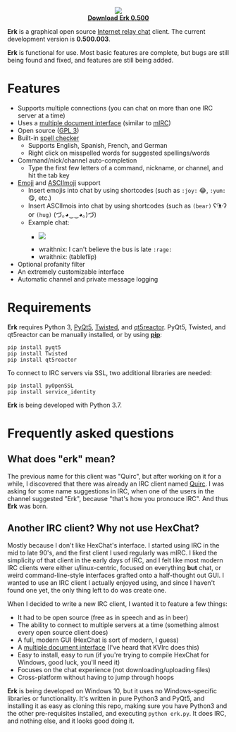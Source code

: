 
<p align="center">
	<img src="https://github.com/nutjob-laboratories/erk/raw/master/downloads/images/erk_keyboard_logo.png"><br>
	<a href="https://github.com/nutjob-laboratories/erk/raw/master/downloads/erk-latest.zip"><b>Download Erk 0.500</b></a><br>
</p>

**Erk** is a graphical open source [Internet relay chat](https://en.wikipedia.org/wiki/Internet_Relay_Chat) client. The current development version is **0.500.003**.

**Erk** is functional for use. Most basic features are complete, but bugs are still being found and fixed, and features are still being added.

# Features

* Supports multiple connections (you can chat on more than one IRC server at a time)
* Uses a [multiple document interface](https://en.wikipedia.org/wiki/Multiple_document_interface) (similar to [mIRC](https://www.mirc.com/))
* Open source ([GPL 3](https://www.gnu.org/licenses/gpl-3.0.en.html))
* Built-in [spell checker](https://github.com/barrust/pyspellchecker)
	* Supports English, Spanish, French, and German
	* Right click on misspelled words for suggested spellings/words
* Command/nick/channel auto-completion
	* Type the first few letters of a command, nickname, or channel, and hit the tab key
* [Emoji](https://en.wikipedia.org/wiki/Emoji) and [ASCIImoji](https://github.com/hpcodecraft/ASCIImoji) support
	* Insert emojis into chat by using shortcodes (such as `:joy:` :joy:, `:yum:` :yum:, etc.)
	* Insert ASCIImois into chat by using shortcodes (such as `(bear)` ʕ·͡ᴥ·ʔ or `(hug)` (づ｡◕‿‿◕｡)づ)
	* Example chat:
		* <p><img src="https://github.com/nutjob-laboratories/erk/raw/master/downloads/images/emoji_and_asciimoji.png"></p>
		* wraithnix: I can't believe the bus is late `:rage:`
		* wraithnix: (tableflip)
* Optional profanity filter
* An extremely customizable interface
* Automatic channel and private message logging


# Requirements
**Erk** requires Python 3, [PyQt5](https://pypi.org/project/PyQt5/), [Twisted](https://twistedmatrix.com/trac/), and [qt5reactor](https://github.com/sunu/qt5reactor). PyQt5, Twisted, and qt5reactor can be manually installed, or by using [**pip**](https://pypi.org/project/pip/):

    pip install pyqt5
    pip install Twisted
    pip install qt5reactor

To connect to IRC servers via SSL, two additional libraries are needed:

    pip install pyOpenSSL
    pip install service_identity

**Erk** is being developed with Python 3.7.

# Frequently asked questions

## What does "erk" mean?

The previous name for this client was "Quirc", but after working on it for a while, I discovered that there was already an IRC client named [Quirc](https://quirc.org/). I was asking for some name suggestions in IRC, when one of the users in the channel suggested "Erk", because "that's how you pronouce IRC". And thus **Erk** was born.

## Another IRC client? Why not use HexChat?

Mostly because I don't like HexChat's interface.  I started using IRC in the mid to late 90's, and the first client I used regularly was mIRC.  I liked the simplicity of that client in the early days of IRC, and I felt like most modern IRC clients were either u/linux-centric, focused on everything **but** chat, or weird command-line-style interfaces grafted onto a half-thought out GUI.  I wanted to use an IRC client I actually enjoyed using, and since I haven't found one yet, the only thing left to do was create one.

When I decided to write a new IRC client, I wanted it to feature a few things:

* It had to be open source (free as in speech and as in beer)
* The ability to connect to multiple servers at a time (something almost every open source client does)
* A full, modern GUI (HexChat is sort of modern, I guess)
* A [multiple document interface](https://en.wikipedia.org/wiki/Multiple_document_interface) (I've heard that KVIrc does this)
* Easy to install, easy to run (if you're trying to compile HexChat for Windows, good luck, you'll need it)
* Focuses on the chat experience (not downloading/uploading files)
* Cross-platform without having to jump through hoops

**Erk** is being developed on Windows 10, but it uses no Windows-specific libraries or functionality. It's written in pure Python3 and PyQt5, and installing it as easy as cloning this repo, making sure you have Python3 and the other pre-requisites installed, and executing `python erk.py`. It does IRC, and nothing else, and it looks good doing it.